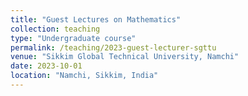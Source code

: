 ```yaml
---
title: "Guest Lectures on Mathematics"
collection: teaching
type: "Undergraduate course"
permalink: /teaching/2023-guest-lecturer-sgttu
venue: "Sikkim Global Technical University, Namchi"
date: 2023-10-01
location: "Namchi, Sikkim, India"
---
```


